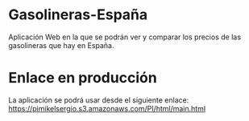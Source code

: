 # Gasolineras-España
Aplicación Web en la que se podrán ver y comparar los precios de las gasolineras que hay en España. 

# Enlace en producción
La aplicación se podrá usar desde el siguiente enlace:
https://pimikelsergio.s3.amazonaws.com/PI/html/main.html

